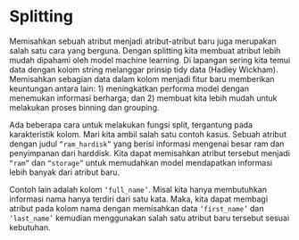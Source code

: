 # Splitting
Memisahkan sebuah atribut menjadi atribut-atribut baru juga merupakan salah satu cara yang berguna. Dengan splitting kita membuat atribut lebih mudah dipahami oleh model machine learning. Di lapangan sering kita temui data dengan kolom string melanggar prinsip tidy data (Hadley Wickham). Memisahkan sebagian data dalam kolom menjadi fitur baru memberikan keuntungan antara lain: 1) meningkatkan performa model dengan menemukan informasi berharga; dan 2) membuat kita lebih mudah untuk melakukan proses binning dan grouping.

Ada beberapa cara untuk melakukan fungsi split, tergantung pada karakteristik kolom. Mari kita ambil salah satu contoh kasus. Sebuah atribut dengan judul `“ram_hardisk”` yang berisi informasi mengenai besar ram dan penyimpanan dari harddisk. Kita dapat memisahkan atribut tersebut menjadi `“ram”` dan `“storage”` untuk memudahkan model mendapatkan informasi lebih banyak dari atribut baru.

Contoh lain adalah kolom `‘full_name’`. Misal kita hanya membutuhkan informasi nama hanya terdiri dari satu kata. Maka, kita dapat membagi atribut pada kolom nama dengan memisahkan data `‘first_name’` dan `‘last_name’` kemudian menggunakan salah satu atribut baru tersebut sesuai kebutuhan.
